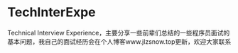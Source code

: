 # TechInterExpe
Technical Interview Experience，主要分享一些前辈们总结的一些程序员面试的基本问题，我自己的面试经历会在个人博客www.jlzsnow.top更新，欢迎大家联系
